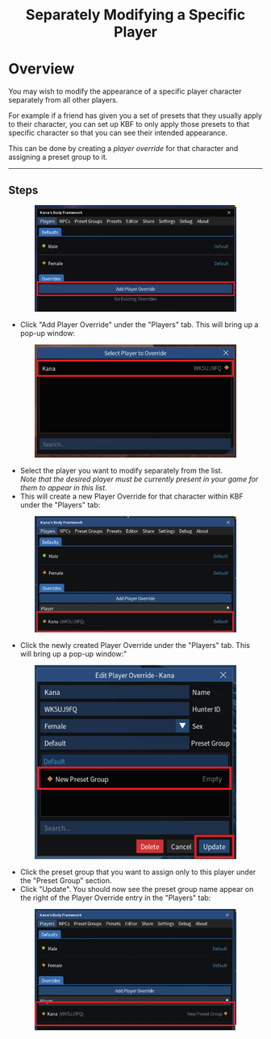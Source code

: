 <div align="center">

# Separately Modifying a Specific Player

</div>

# Overview

You may wish to modify the appearance of a specific player character separately from all other players.

For example if a friend has given you a set of presets that they usually apply to their character, you can set up KBF to only apply those presets to that specific character so that you can see their intended appearance.

This can be done by creating a _player override_ for that character and assigning a preset group to it.

---

## Steps

<p align="center">
<img src="./images/AddPlayerOverride.png" alt="" width="400"/>
</p>

- Click "Add Player Override" under the "Players" tab. This will bring up a pop-up window:

<p align="center">
<img src="./images/AddPlayerOverrideDefault.png" alt="" width="400"/>
</p>

- Select the player you want to modify separately from the list. <br/>_Note that the desired player must be currently present in your game for them to appear in this list_.
- This will create a new Player Override for that character within KBF under the "Players" tab:

<p align="center">
<img src="./images/AddPlayerOverrideResult.png" alt="" width="400"/>
</p>

- Click the newly created Player Override under the "Players" tab. This will bring up a pop-up window:"

<p align="center">
<img src="./images/EditPlayerOverridePopup.png" alt="" width="400"/>
</p>

- Click the preset group that you want to assign only to this player under the "Preset Group" section.
- Click "Update". You should now see the preset group name appear on the right of the Player Override entry in the "Players" tab:

<p align="center">
<img src="./images/EditPlayerOverride.png" alt="" width="400"/>
</p>